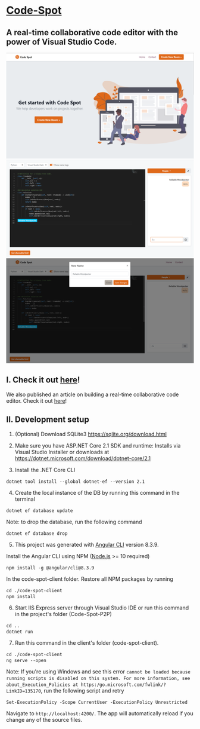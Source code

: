 # [Code-Spot](https://code-spot.net/)

## A real-time collaborative code editor with the power of Visual Studio Code. 

![](./images/HomeScreen.png)
![](./images/EditorScreen.png)
![](./images/ChangeName.png)

## **I. Check it out [here](https://code-spot.net/)!**
We also published an article on building a real-time collaborative code editor. Check it out [here](https://medium.com/@dinamoteam01/building-a-real-time-collaborative-code-editor-cb842975652f)!

## **II. Development setup**

1. (Optional) Download SQLite3
https://sqlite.org/download.html

2. Make sure you have ASP.NET Core 2.1 SDK and runtime: Installs via Visual Studio Installer or downloads at https://dotnet.microsoft.com/download/dotnet-core/2.1

3. Install the .NET Core CLI

```shell
dotnet tool install --global dotnet-ef --version 2.1
```
4. Create the local instance of the DB by running this command in the terminal

```shell
dotnet ef database update
```
Note: to drop the database, run the following command
```shell
dotnet ef database drop
```

5. This project was generated with [Angular CLI](https://cli.angular.io/) version 8.3.9.

Install the Angular CLI using NPM ([Node.js](https://nodejs.org/en/) >= 10 required)

```shell
npm install -g @angular/cli@8.3.9 
```
In the code-spot-client folder. Restore all NPM packages by running

```shell
cd ./code-spot-client
npm install
```

6. Start IIS Express server through Visual Studio IDE or run this command in the project's folder (Code-Spot-P2P)
```shell
cd ..
dotnet run
```
7. Run this command in the client's folder (code-spot-client).

```shell
cd ./code-spot-client
ng serve --open
```

Note: If you're using Windows and see this error `cannot be loaded because running scripts is disabled on this system. For more information, see about_Execution_Policies at https:/go.microsoft.com/fwlink/?LinkID=135170`, run the following script and retry
```shell
Set-ExecutionPolicy -Scope CurrentUser -ExecutionPolicy Unrestricted
```

 Navigate to `http://localhost:4200/`. The app will automatically reload if you change any of the source files.
